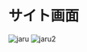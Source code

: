 # サイト画面
![jaru](https://github.com/user-attachments/assets/1b6fad75-3436-4fcf-8e30-d9016a84ada4) ![jaru2](https://github.com/user-attachments/assets/20c4ea8b-5ca5-4a78-8759-7f5d15bd8c2a)
